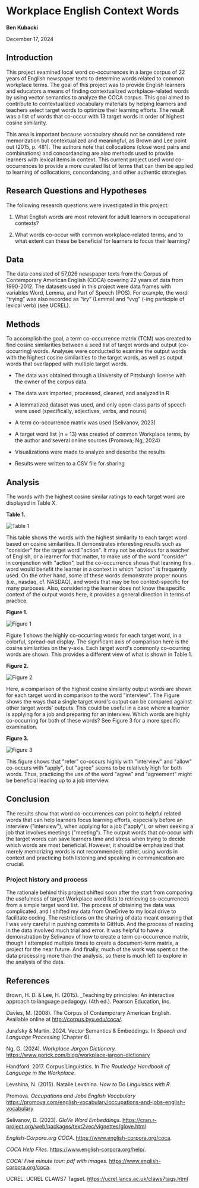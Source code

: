 # Workplace English Context Words

**Ben Kubacki**

December 17, 2024

## Introduction

This project examined local word co-occurrences in a large corpus of 22 years of English newspaper texts to determine words related to common workplace terms. The goal of this project was to provide English learners and educators a means of finding contextualized workplace-related words by using vector semantics to analyze the COCA corpus. This goal aimed to contribute to contextualized vocabulary materials by helping learners and teachers select target words to optimize their learning efforts. The result was a list of words that co-occur with 13 target words in order of highest cosine similarity.

This area is important because vocabulary should not be considered rote memorization but contextualized and meaningful, as Brown and Lee point out (2015, p. 481). The authors note that collocations (close word pairs and combinations) and concordancing are also methods used to provide learners with lexical items in context. This current project used word co-occurrences to provide a more curated list of terms that can then be applied to learning of collocations, concordancing, and other authentic strategies.

## Research Questions and Hypotheses

The following research questions were investigated in this project:

1. What English words are most relevant for adult learners in occupational contexts?

1. What words co-occur with common workplace-related terms, and to what extent can these be beneficial for learners to focus their learning?

## Data

The data consisted of 57,026 newspaper texts from the Corpus of Contemporary American English (COCA) covering 22 years of data from 1990-2012. The datasets used in this project were data frames with variables Word, Lemma, and Part of Speech (POS). For example, the word “trying” was also recorded as “try” (Lemma) and “vvg” (-ing participle of lexical verb) (see UCREL). 

## Methods

To accomplish the goal, a term co-occurrence matrix (TCM) was created to find cosine similarities between a seed list of target words and output (co-occurring) words. Analyses were conducted to examine the output words with the highest cosine similarities to the target words, as well as output words that overlapped with multiple target words.

- The data was obtained through a University of Pittsburgh license with the owner of the corpus data.

- The data was imported, processed, cleaned, and analyzed in R  

- A lemmatized dataset was used, and only open-class parts of speech were used (specifically, adjectives, verbs, and nouns)

- A term co-occurrence matrix was used (Selivanov, 2023)  

- A target word list (n = 13) was created of common Workplace terms, by the author and several online sources (Promova; Ng, 2024) 

- Visualizations were made to analyze and describe the results  

- Results were written to a CSV file for sharing  

## Analysis

The words with the highest cosine similar ratings to each target word are displayed in Table X.

**Table 1.**

![Table 1](images/plotcompare-1.png)

This table shows the words with the highest similarity to each target word based on cosine similarities. It demonstrates interesting results such as "consider" for the target word "action". It may not be obvious for a teacher of English, or a learner for that matter, to make use of the word "consider" in conjunction with "action", but the co-occurrence shows that learning this word would benefit the learner in a context in which "action" is frequently used. On the other hand, some of these words demonstrate proper nouns (i.e., nasdaq, cf. NASDAQ), and words that may be too context-specific for many purposes. Also, considering the learner does not know the specific context of the output words here, it provides a general direction in terms of practice. 

**Figure 1.**

![Figure 1](images/plotcompare4-1.png)

Figure 1 shows the highly co-occurring words for each target word, in a colorful, spread-out display. The significant axis of comparison here is the cosine similarities on the y-axis. Each target word's commonly co-ocurring words are shown. This provides a different view of what is shown in Table 1.

**Figure 2.**

![Figure 2](images/plotcompare2-1.png)

Here, a comparison of the highest cosine similarity output words are shown for each target word in comparison to the word "interview". The Figure shows the ways that a single target word's output can be compared against other target words' outputs. This could be useful in a case where a learner is applying for a job and preparing for an interview. Which words are highly co-occurring for both of these words? See Figure 3 for a more specific examination.

**Figure 3.**

![Figure 3](images/plotcompare3-1.png)

This figure shows that "refer" co-occurs highly with "interview" and "allow" co-occurs with "apply", but "agree" seems to be relatively high for both words. Thus, practicing the use of the word "agree" and "agreement" might be beneficial leading up to a job interview.

## Conclusion

The results show that word co-occurrences can point to helpful related words that can help learners focus learning efforts, especially before an interview ("interview"), when applying for a job ("apply"), or when seeking a job that involves meetings ("meeting"). The output words that co-occur with the target words can save learners time and stress when trying to decide which words are most beneficial. However, it should be emphasized that merely memorizing words is not recommended; rather, using words in context and practicing both listening and speaking in communication are crucial.

### Project history and process

The rationale behind this project shifted soon after the start from comparing the usefulness of target Workplace word lists to retrieving co-occurrences from a simple target word list. The process of obtaining the data was complicated, and I shifted my data from OneDrive to my local drive to facilitate coding. The restrictions on the sharing of data meant ensuring that I was very careful in pushing commits to GitHub. And the process of reading in the data involved much trial and error. It was helpful to have a demonstration by Selivanov of how to create a term co-occurrence matrix, though I attempted multiple times to create a document-term matrix, a project for the near future. And finally, much of the work was spent on the data processing more than the analysis, so there is much left to explore in the analysis of the data.

## References

Brown, H. D. & Lee, H. (2015). _Teaching by principles: An interactive approach to language pedagogy. (4th ed.). Pearson Education, Inc.

Davies, M. (2008). The Corpus of Contemporary American English. Available online at http://corpus.byu.edu/coca/.

Jurafsky & Martin. 2024. Vector Semantics & Embeddings. In _Speech and Language Processing_ (Chapter 6).

Ng, G. (2024). _Workplace Jargon Dictionary._ https://www.gorick.com/blog/workplace-jargon-dictionary

Handford. 2017. Corpus Linguistics. In _The Routledge Handbook of Language in the Workplace_.  

Levshina, N. (2015). Natalie Levshina. _How to Do Linguistics with R_.

Promova. _Occupations and Jobs English Vocabulary_ https://promova.com/english-vocabulary/occupations-and-jobs-english-vocabulary

Selivanov, D. (2023). _GloVe Word Embeddings._ https://cran.r-project.org/web/packages/text2vec/vignettes/glove.html

_English-Corpora.org COCA._ https://www.english-corpora.org/coca.  

_COCA Help Files._ https://www.english-corpora.org/help/.

_COCA: Five minute tour: pdf with images._ https://www.english-corpora.org/coca. 

UCREL. UCREL CLAWS7 Tagset. https://ucrel.lancs.ac.uk/claws7tags.html 
